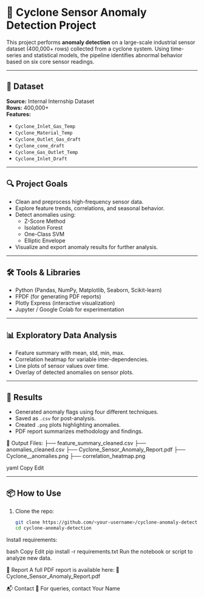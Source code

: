 # 🚨 Cyclone Sensor Anomaly Detection Project

This project performs **anomaly detection** on a large-scale industrial sensor dataset (400,000+ rows) collected from a cyclone system. Using time-series and statistical models, the pipeline identifies abnormal behavior based on six core sensor readings.

---

## 📁 Dataset

**Source:** Internal Internship Dataset  
**Rows:** 400,000+  
**Features:**
- `Cyclone_Inlet_Gas_Temp`
- `Cyclone_Material_Temp`
- `Cyclone_Outlet_Gas_draft`
- `Cyclone_cone_draft`
- `Cyclone_Gas_Outlet_Temp`
- `Cyclone_Inlet_Draft`

---

## 🔍 Project Goals

- Clean and preprocess high-frequency sensor data.
- Explore feature trends, correlations, and seasonal behavior.
- Detect anomalies using:
  - Z-Score Method
  - Isolation Forest
  - One-Class SVM
  - Elliptic Envelope
- Visualize and export anomaly results for further analysis.

---

## 🛠️ Tools & Libraries

- Python (Pandas, NumPy, Matplotlib, Seaborn, Scikit-learn)
- FPDF (for generating PDF reports)
- Plotly Express (interactive visualization)
- Jupyter / Google Colab for experimentation

---

## 📊 Exploratory Data Analysis

- Feature summary with mean, std, min, max.
- Correlation heatmap for variable inter-dependencies.
- Line plots of sensor values over time.
- Overlay of detected anomalies on sensor plots.

---

## 📌 Results

- Generated anomaly flags using four different techniques.
- Saved as `.csv` for post-analysis.
- Created `.png` plots highlighting anomalies.
- PDF report summarizes methodology and findings.

📂 Output Files:
├── feature_summary_cleaned.csv
├── anomalies_cleaned.csv
├── Cyclone_Sensor_Anomaly_Report.pdf
├── Cyclone_<FeatureName>_anomalies.png
├── correlation_heatmap.png

yaml
Copy
Edit

---

## 📦 How to Use

1. Clone the repo:
   ```bash
   git clone https://github.com/<your-username>/cyclone-anomaly-detection.git
   cd cyclone-anomaly-detection
Install requirements:

bash
Copy
Edit
pip install -r requirements.txt
Run the notebook or script to analyze new data.

📘 Report
A full PDF report is available here:
📄 Cyclone_Sensor_Anomaly_Report.pdf

📬 Contact
📧 For queries, contact Your Name
